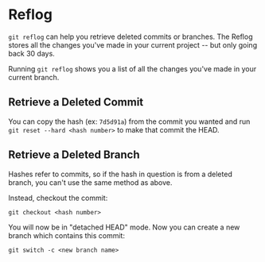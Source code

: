 # Reflog

`git reflog` can help you retrieve deleted commits or branches.  The Reflog stores all the changes you've made in your current project -- but only going back 30 days.

Running `git reflog` shows you a list of all the changes you've made in your current branch.


## Retrieve a Deleted Commit

You can copy the hash (ex: `7d5d91a`) from the commit you wanted and run `git reset --hard <hash number>` to make that commit the HEAD.


## Retrieve a Deleted Branch

Hashes refer to commits, so if the hash in question is from a deleted branch, you can't use the same method as above.

Instead, checkout the commit:

`git checkout <hash number>`

You will now be in "detached HEAD" mode.  Now you can create a new branch which contains this commit:

`git switch -c <new branch name>`